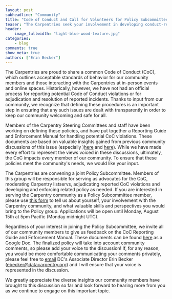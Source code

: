 ```yaml
---
layout: post
subheadline: "Community"
title: "Code of Conduct and Call for Volunteers for Policy Subcommittee"
teaser: "The Carpentries seek your involvement in developing conduct-related policy."
header:
    image_fullwidth: "light-blue-wood-texture.jpg"
categories:
    - blog
comments: true
show_meta: true
authors: ["Erin Becker"]
---
```


The Carpentries are proud to share a common Code of Conduct (CoC), which outlines acceptable standards of behavior for our community members and those interacting with the Carpentries at in-person events and online spaces. Historically, however, we have not had an official process for reporting potential Code of Conduct violations or for adjudication and resolution of reported incidents. Thanks to input from our community, we recognize that defining these procedures is an important step in ensuring that any such issues are dealt with transparently in order to keep our community welcoming and safe for all. 

Members of the Carpentry Steering Committees and staff have been working on defining these policies, and have put together a Reporting Guide and Enforcement Manual for handling potential CoC violations. These documents are based on valuable insights gained from previous community discussions of this issue (especially )[here](https://github.com/swcarpentry/board/issues/114) and [here](https://github.com/swcarpentry/board/issues/111)). While we have made every effort to represent the views voiced in these discussions, ultimately, the CoC impacts every member of our community. To ensure that these policies meet the community's needs, we would like your input. 

The Carpentries are convening a joint Policy Subcommittee. Members of this group will be responsible for serving as advocates for the CoC, moderating Carpentry listservs, adjudicating reported CoC violations and developing and enforcing related policy as needed. If you are interested in serving the Carpentry community as a Policy Subcommittee member, please use [this form](https://docs.google.com/forms/d/e/1FAIpQLSe44jFDJ6jGiIX1wTgdbo6Hy0s8FjZXa9Az6lHEzvuGbbJBQw/viewform?embedded=true) to tell us about yourself, your involvement with the Carpentry community, and what valuable skills and perspectives you would bring to the Policy group. Applications will be open until Monday, August 15th at 5pm Pacific (Monday midnight UTC).

Regardless of your interest in joining the Policy Subcommittee, we invite all of our community members to give us feedback on the CoC Reporting Guide and Enforcement Manual. These documents can be found [here](https://docs.google.com/document/d/1I3o8bEGcLfcfk6FkSOK8IBh5f1eodQqyca2ViUzm3DU/edit) as a Google Doc. The finalized policy will take into account community comments, so please add your voice to the discussion! If, for any reason, you would be more comfortable communicating your comments privately, please feel free to [email](mailto:ebecker@datacarpentry.org) DC's Associate Director Erin Becker (ebecker@datacarpentry.org) and I will ensure that your voice is represented in the discussion.

We greatly appreciate the diverse insights our community members have brought to this discussion so far and look forward to hearing more from you as we continue to engage on this important topic.





